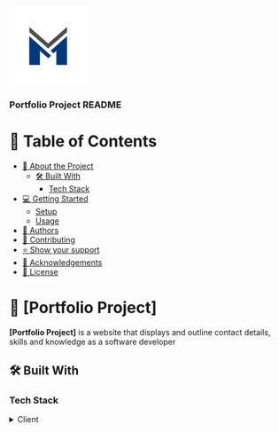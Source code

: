 <a name="readme-top"></a>

<!--
HOW TO USE:
This is an example of how you may give instructions on setting up your project locally.

Modify this file to match your project and remove sections that don't apply.

REQUIRED SECTIONS:
- Table of Contents
- About the Project
  - Built With
- Getting Started
- Authors
- Future Features
- Contributing
- Show your support
- Acknowledgements
- License



<div align="center">
  <!-- You are encouraged to replace this logo with your own! Otherwise you can also remove it. -->
  <img src="log.png" alt="logo" width="140"  height="auto" />
  <br/>

  <h3><b>Portfolio Project README</b></h3>

</div>

<!-- TABLE OF CONTENTS -->

# 📗 Table of Contents

- [📖 About the Project](#about-project)
  - [🛠 Built With](#built-with)
    - [Tech Stack](#tech-stack)
- [💻 Getting Started](#getting-started)
  - [Setup](#setup)
  - [Usage](#usage)
- [👥 Authors](#authors)
- [🤝 Contributing](#contributing)
- [⭐️ Show your support](#support)
- [🙏 Acknowledgements](#acknowledgements)
- [📝 License](#license)

<!-- PROJECT DESCRIPTION -->

# 📖 [Portfolio Project] <a name="about-project"></a>

**[Portfolio Project]** is a website that displays and outline contact details, skills and knowledge as a software developer

## 🛠 Built With <a name="built-with"></a>

### Tech Stack <a name="tech-stack"></a>

<details>
  <summary>Client</summary>
  <ul>
    <li><a href="https://html5.org/">HTML 5</a></li>
  </ul>
    <ul>
    <li><a href="https://css3.com/">CSS 3</a></li>
  </ul>



<!-- Features -->

### Key Features <a name="key-features"></a>

> Describe between 1-3 key features of the application.

- **[Headline]**
- **[Projects]**
- **[Contact form]**

<p align="right">(<a href="#readme-top">back to top</a>)</p>



### Setup

Clone this repository to your desired folder:

Extract the downloaded folder.


### Usage

To run the project, execute the following command:

Run the index.html file in your browser



### Deployment

You can deploy this project using:

HTML 5, CSS 3 and JavaScript.


<p align="right">(<a href="#readme-top">back to top</a>)</p>

<!-- AUTHORS -->

## 👥 Authors <a name="authors"></a>

👤 **Author**

- GitHub: [@cosmosha](https://github.com/cosmosha)
- Twitter: [@hagancosmos](https://twitter.com/hagancosmos)
- LinkedIn: [cosmos hagan](https://linkedin.com/in/cosmoshagan)


<p align="right">(<a href="#readme-top">back to top</a>)</p>


<!-- CONTRIBUTING -->

## 🤝 Contributing <a name="contributing"></a>

Contributions, issues, and feature requests are welcome!

Feel free to check the [issues page](../../issues/).

<p align="right">(<a href="#readme-top">back to top</a>)</p>


<!-- ACKNOWLEDGEMENTS -->

## 🙏 Acknowledgments <a name="acknowledgements"></a>

I would like to thank Microverse Success Team..

<p align="right">(<a href="#readme-top">back to top</a>)</p>


<!-- LICENSE -->

## 📝 License <a name="license"></a>

This project is [MIT](./LICENSE) licensed.

_NOTE: we recommend using the [MIT license](https://choosealicense.com/licenses/mit/) - you can set it up quickly by [using templates available on GitHub](https://docs.github.com/en/communities/setting-up-your-project-for-healthy-contributions/adding-a-license-to-a-repository). You can also use [any other license](https://choosealicense.com/licenses/) if you wish._

<p align="right">(<a href="#readme-top">back to top</a>)</p>
